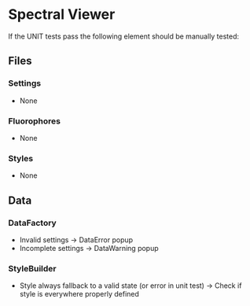 # Spectral Viewer

If the UNIT tests pass the following element should be manually tested:  

## Files

### Settings

- None

### Fluorophores

- None

### Styles

- None

## Data

### DataFactory

- Invalid settings -> DataError popup  
- Incomplete settings -> DataWarning popup

### StyleBuilder

- Style always fallback to a valid state (or error in unit test) -> Check if style is everywhere properly defined  
